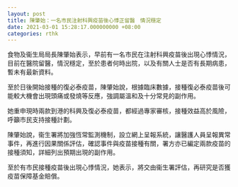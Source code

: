 ```yaml
---
layout: post
title: 陳肇始：一名市民注射科興疫苗後心悸正留醫　情況穩定
date: 2021-03-01 15:28:17.000000000 +08:00
categories: rthk
---
```


食物及衞生局局長陳肇始表示，早前有一名市民在注射科興疫苗後出現心悸情況，目前在醫院留醫，情況穩定，至於患者何時出院，以及有關人士是否有長期病患，暫未有最新資料。

至於日後開始接種的復必泰疫苗，陳肇始說，根據臨床數據，接種復必泰疫苗後可能較大機會出現頭痛或發燒等反應，強調屬溫和及十分常見的副作用。

她重申現時兩款到港的科興及復必泰疫苗，都經過專家審核，接種效益高於風險，呼籲市民支持接種計劃。

陳肇始說，衞生署將加強恆常監測機制，設立網上呈報系統，讓醫護人員呈報異常事件，再進行因果關係評估，確認事件與疫苗接種有關，署方亦已編定兩款疫苗的接種須知，詳細列出預期出現的副作用。

至於有市民接種疫苗後出現心悸情況，她表示，將交由衞生署評估，再研究是否獲疫苗保障基金賠償。
